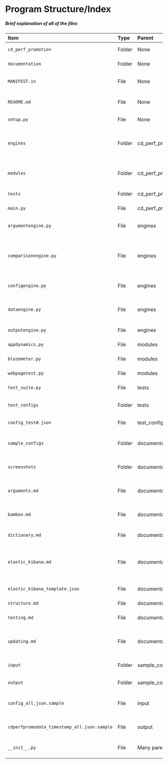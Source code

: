 # Program Structure/Index
##### Brief explanation of all of the files

| Item                                          | Type   | Parent            | Description                                                                       |
| :-------------------------------------------- | :----- | :---------------- | :-------------------------------------------------------------------------------- |
| ``cd_perf_promotion``                         | Folder | None              | Contains all of the code                                                          |
| ``documentation``                             | Folder | None              | Contains all of the documentation                                                 |
| ``MANIFEST.in``                               | File   | None              | Used to keep the documentation with the installed program                         |
| ``README.md``                                 | File   | None              | Main introductory/basic documentation                                             |
| ``setup.py``                                  | File   | None              | Used to install the software                                                      |
| ``engines``                                   | Folder | cd_perf_promotion | Contains all of the python code that performs the main functionality (the doers)  |
| ``modules``                                   | Folder | cd_perf_promotion | Contains all of the python code for each performance tool                         |
| ``tests``                                     | Folder | cd_perf_promotion | Contains all of the testing code                                                  |
| ``main.py``                                   | File   | cd_perf_promotion | Main entry point to the program                                                   |
| ``argumentengine.py``                         | File   | engines           | Processes the arguments from the command-line                                     |
| ``comparisonengine.py``                       | File   | engines           | Performs comparisons between the configuration target metrics and actual data     |
| ``configengine.py``                           | File   | engines           | Grabs the target metrics from the configuration file                              |
| ``dataengine.py``                             | File   | engines           | Grabs the data from the tool modules and organizes it for the Comparison Engine   |
| ``outputengine.py``                           | File   | engines           | Handles all of the data output logic                                              |
| ``appdynamics.py``                            | File   | modules           | Grabs data from AppDynamics                                                       |
| ``blazemeter.py``                             | File   | modules           | Grabs data from BlazeMeter                                                        |
| ``webpagetest.py``                            | File   | modules           | Grabs data from WebPageTest                                                       |
| ``test_suite.py``                             | File   | tests             | Holds all of the tests for the application                                        |
| ``test_configs``                              | Folder | tests             | Contains all of the configuration files used in tests                             |
| ``config_test#.json``                         | File   | test_configs      | Configuration file for the tests                                                  |
| ``sample_configs``                            | Folder | documentation     | Contains all of the sample configuration files and respective sample output files |
| ``screenshots``                               | Folder | documentation     | Contains all of the screenshots for the documentation                             |
| ``arguments.md``                              | File   | documentation     | Information on all of the available arguments and how to add new ones             |
| ``bamboo.md``                                 | File   | documentation     | Information on how to integrate the tool with Bamboo                              |
| ``dictionary.md``                             | File   | documentation     | Information on all of the data items that can be used                             |
| ``elastic_kibana.md``                         | File   | documentation     | Information on how to output the data to an ElasticSearch/Kibana dashboard        |
| ``elastic_kibana_template.json``              | File   | documentation     | Mapping template for use in creating an ElasticSearch index                       |
| ``structure.md``                              | File   | documentation     | This file :-)                                                                     |
| ``testing.md``                                | File   | documentation     | Information on the tests and automated testing with Bamboo                        |
| ``updating.md``                               | File   | documentation     | Information on how to update the program with new tools and data items            |
| ``input``                                     | Folder | sample_configs    | Contains all of the sample configuration files                                    |
| ``output``                                    | Folder | sample_configs    | Contains all of the sample output files                                           |
| ``config_all.json.sample``                    | File   | input             | Sample configuration file (includes all data items)                               |
| ``cdperfpromodata_timestamp_all.json.sample`` | File   | output            | Sample output file (tied to all data items configuration file)                    |
| ``__init__.py``                               | File   | Many parents      | Python boilerplate to hook-up all of the files into modules                       |
